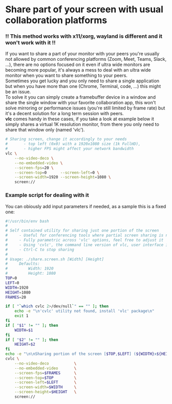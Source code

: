 # Share part of your screen with usual collaboration platforms
### !! This method works with x11/xorg, wayland is different and it won't work with it !!
If you want to share a part of your monitor with your peers you're usually not allowed by common conferencing
platforms (Zoom, Meet, Teams, Slack, ...), there are no options focused on it even if ultra wide monitors are
becoming more popular, it's always a mess to deal with an ultra wide monitor when you want to share something
to your peers.  
Sometimes you get lucky and you only need to share a single application but when you have more than one (Chrome, Terminal, code, ...) this might be an issue.  
To solve it you can simply create a framebuffer device in a window and share the single window with your favorite
collaboration app, this won't solve mirroring or performance issues (you're still limited by frame rate) but
it's a decent solution for a long term session with peers.  
**vlc** comes handy in these cases, if you take a look at example below it simply shares a virtual 1K resolution monitor, from there you only need to share that window only (named 'vlc').


```sh
# Sharing screen, change it accordingly to your needs
#       - top left (0x0) with a 1920x1080 size (1k FullHD), 
#       - higher FPS might affect your network bandwidth
vlc \
    --no-video-deco \
    --no-embedded-video \
    --screen-fps=20 \
    --screen-top=0      --screen-left=0 \
    --screen-width=1920 --screen-height=1080 \
    screen://
```

### Example script for dealing with it
You can obiously add input parameters if needed, as a sample this is a fixed one:
```sh
#!/usr/bin/env bash
#
# Self contained utility for sharing just one portion of the screen
#     - Useful for conferencing tools where partial screen sharing is not supported (@all)
#     - Fully parametric across 'vlc' options, feel free to adjust it
#     - Using 'cvlc', the command line version of vlc, user interface is not needed at all
#     - Ctrl-C to stop sharing
#
# Usage: ./share.screen.sh [Width] [Height]
#     Defaults:
#         Width: 1920
#         Height: 1080
TOP=0
LEFT=0
WIDTH=1920
HEIGHT=1080
FRAMES=20

if [ "`which cvlc 2>/dev/null`" == "" ]; then
    echo -e "\n'cvlc' utility not found, install 'vlc' package\n"
    exit 1
fi
if [ "$1" != "" ]; then
    WIDTH=$1
fi
if [ "$2" != "" ]; then
    HEIGHT=$2
fi
echo -e "\n\nSharing portion of the screen [$TOP,$LEFT] (${WIDTH}x${HEIGHT}) @${FRAMES}fps\n\n"
cvlc \
    --no-video-deco           \
    --no-embedded-video       \
    --screen-fps=$FRAMES      \
    --screen-top=$TOP         \
    --screen-left=$LEFT       \
    --screen-width=$WIDTH     \
    --screen-height=$HEIGHT   \
    screen://
```
